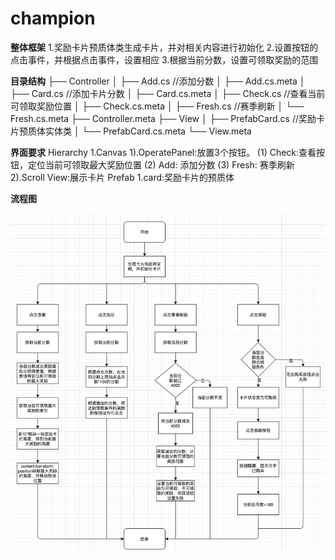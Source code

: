 # champion

**整体框架**
1.奖励卡片预质体类生成卡片，并对相关内容进行初始化
2.设置按钮的点击事件，并根据点击事件，设置相应
3.根据当前分数，设置可领取奖励的范围
 
 **目录结构**
├── Controller
│   ├── Add.cs //添加分数
│   ├── Add.cs.meta
│   ├── Card.cs //添加卡片分数
│   ├── Card.cs.meta
│   ├── Check.cs //查看当前可领取奖励位置
│   ├── Check.cs.meta
│   ├── Fresh.cs //赛季刷新
│   └── Fresh.cs.meta
├── Controller.meta
├── View
│   ├── PrefabCard.cs //奖励卡片预质体实体类
│   └── PrefabCard.cs.meta
└── View.meta

**界面要求**
  Hierarchy
   1.Canvas
     1).OperatePanel:放置3个按钮。
        (1) Check:查看按钮，定位当前可领取最大奖励位置
        (2) Add: 添加分数
        (3) Fresh: 赛季刷新
     2).Scroll View:展示卡片
  Prefab
   1.card:奖励卡片的预质体
   
**流程图**

![image](https://github.com/89trillion-songzhiheng/champion/blob/main/picture/ChamPicture.png)
